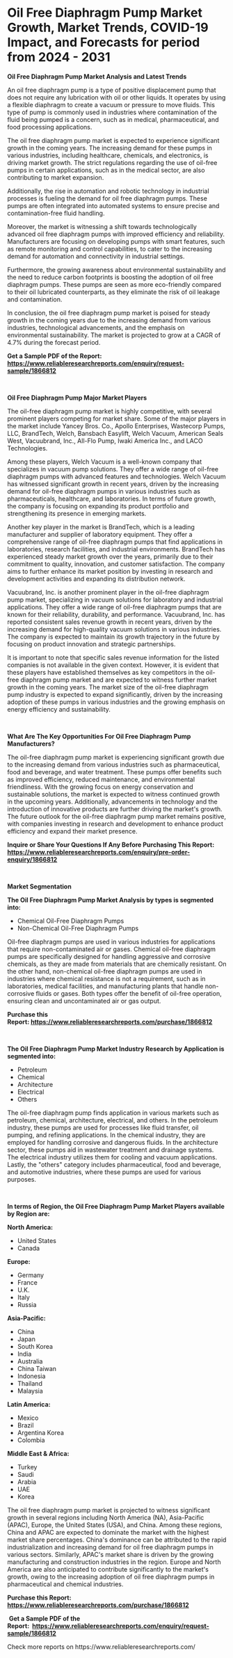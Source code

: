 <p><h1>Oil Free Diaphragm Pump Market Growth, Market Trends, COVID-19 Impact, and Forecasts for period from 2024 - 2031</h1></p><p><strong>Oil Free Diaphragm Pump Market Analysis and Latest Trends</strong></p>
<p><p>An oil free diaphragm pump is a type of positive displacement pump that does not require any lubrication with oil or other liquids. It operates by using a flexible diaphragm to create a vacuum or pressure to move fluids. This type of pump is commonly used in industries where contamination of the fluid being pumped is a concern, such as in medical, pharmaceutical, and food processing applications.</p><p>The oil free diaphragm pump market is expected to experience significant growth in the coming years. The increasing demand for these pumps in various industries, including healthcare, chemicals, and electronics, is driving market growth. The strict regulations regarding the use of oil-free pumps in certain applications, such as in the medical sector, are also contributing to market expansion.</p><p>Additionally, the rise in automation and robotic technology in industrial processes is fueling the demand for oil free diaphragm pumps. These pumps are often integrated into automated systems to ensure precise and contamination-free fluid handling.</p><p>Moreover, the market is witnessing a shift towards technologically advanced oil free diaphragm pumps with improved efficiency and reliability. Manufacturers are focusing on developing pumps with smart features, such as remote monitoring and control capabilities, to cater to the increasing demand for automation and connectivity in industrial settings.</p><p>Furthermore, the growing awareness about environmental sustainability and the need to reduce carbon footprints is boosting the adoption of oil free diaphragm pumps. These pumps are seen as more eco-friendly compared to their oil lubricated counterparts, as they eliminate the risk of oil leakage and contamination.</p><p>In conclusion, the oil free diaphragm pump market is poised for steady growth in the coming years due to the increasing demand from various industries, technological advancements, and the emphasis on environmental sustainability. The market is projected to grow at a CAGR of 4.7% during the forecast period.</p></p>
<p><strong>Get a Sample PDF of the Report:&nbsp; <a href="https://www.reliableresearchreports.com/enquiry/request-sample/1866812">https://www.reliableresearchreports.com/enquiry/request-sample/1866812</a></strong></p>
<p>&nbsp;</p>
<p><strong>Oil Free Diaphragm Pump Major Market Players</strong></p>
<p><p>The oil-free diaphragm pump market is highly competitive, with several prominent players competing for market share. Some of the major players in the market include Yancey Bros. Co., Apollo Enterprises, Wastecorp Pumps, LLC, BrandTech, Welch, Bansbach Easylift, Welch Vacuum, American Seals West, Vacuubrand, Inc., All-Flo Pump, Iwaki America Inc., and LACO Technologies.</p><p>Among these players, Welch Vacuum is a well-known company that specializes in vacuum pump solutions. They offer a wide range of oil-free diaphragm pumps with advanced features and technologies. Welch Vacuum has witnessed significant growth in recent years, driven by the increasing demand for oil-free diaphragm pumps in various industries such as pharmaceuticals, healthcare, and laboratories. In terms of future growth, the company is focusing on expanding its product portfolio and strengthening its presence in emerging markets.</p><p>Another key player in the market is BrandTech, which is a leading manufacturer and supplier of laboratory equipment. They offer a comprehensive range of oil-free diaphragm pumps that find applications in laboratories, research facilities, and industrial environments. BrandTech has experienced steady market growth over the years, primarily due to their commitment to quality, innovation, and customer satisfaction. The company aims to further enhance its market position by investing in research and development activities and expanding its distribution network.</p><p>Vacuubrand, Inc. is another prominent player in the oil-free diaphragm pump market, specializing in vacuum solutions for laboratory and industrial applications. They offer a wide range of oil-free diaphragm pumps that are known for their reliability, durability, and performance. Vacuubrand, Inc. has reported consistent sales revenue growth in recent years, driven by the increasing demand for high-quality vacuum solutions in various industries. The company is expected to maintain its growth trajectory in the future by focusing on product innovation and strategic partnerships.</p><p>It is important to note that specific sales revenue information for the listed companies is not available in the given context. However, it is evident that these players have established themselves as key competitors in the oil-free diaphragm pump market and are expected to witness further market growth in the coming years. The market size of the oil-free diaphragm pump industry is expected to expand significantly, driven by the increasing adoption of these pumps in various industries and the growing emphasis on energy efficiency and sustainability.</p></p>
<p>&nbsp;</p>
<p><strong>What Are The Key Opportunities For Oil Free Diaphragm Pump Manufacturers?</strong></p>
<p><p>The oil-free diaphragm pump market is experiencing significant growth due to the increasing demand from various industries such as pharmaceutical, food and beverage, and water treatment. These pumps offer benefits such as improved efficiency, reduced maintenance, and environmental friendliness. With the growing focus on energy conservation and sustainable solutions, the market is expected to witness continued growth in the upcoming years. Additionally, advancements in technology and the introduction of innovative products are further driving the market's growth. The future outlook for the oil-free diaphragm pump market remains positive, with companies investing in research and development to enhance product efficiency and expand their market presence.</p></p>
<p><strong>Inquire or Share Your Questions If Any Before Purchasing This Report: <a href="https://www.reliableresearchreports.com/enquiry/pre-order-enquiry/1866812">https://www.reliableresearchreports.com/enquiry/pre-order-enquiry/1866812</a></strong></p>
<p>&nbsp;</p>
<p><strong>Market Segmentation</strong></p>
<p><strong>The Oil Free Diaphragm Pump Market Analysis by types is segmented into:</strong></p>
<p><ul><li>Chemical Oil-Free Diaphragm Pumps</li><li>Non-Chemical Oil-Free Diaphragm Pumps</li></ul></p>
<p><p>Oil-free diaphragm pumps are used in various industries for applications that require non-contaminated air or gases. Chemical oil-free diaphragm pumps are specifically designed for handling aggressive and corrosive chemicals, as they are made from materials that are chemically resistant. On the other hand, non-chemical oil-free diaphragm pumps are used in industries where chemical resistance is not a requirement, such as in laboratories, medical facilities, and manufacturing plants that handle non-corrosive fluids or gases. Both types offer the benefit of oil-free operation, ensuring clean and uncontaminated air or gas output.</p></p>
<p><strong>Purchase this Report:&nbsp;<a href="https://www.reliableresearchreports.com/purchase/1866812">https://www.reliableresearchreports.com/purchase/1866812</a></strong></p>
<p>&nbsp;</p>
<p><strong>The Oil Free Diaphragm Pump Market Industry Research by Application is segmented into:</strong></p>
<p><ul><li>Petroleum</li><li>Chemical</li><li>Architecture</li><li>Electrical</li><li>Others</li></ul></p>
<p><p>The oil-free diaphragm pump finds application in various markets such as petroleum, chemical, architecture, electrical, and others. In the petroleum industry, these pumps are used for processes like fluid transfer, oil pumping, and refining applications. In the chemical industry, they are employed for handling corrosive and dangerous fluids. In the architecture sector, these pumps aid in wastewater treatment and drainage systems. The electrical industry utilizes them for cooling and vacuum applications. Lastly, the "others" category includes pharmaceutical, food and beverage, and automotive industries, where these pumps are used for various purposes.</p></p>
<p>&nbsp;</p>
<p><strong>In terms of Region, the Oil Free Diaphragm Pump Market Players available by Region are:</strong></p>
<p>
    <p> <strong> North America: </strong>
        <ul>
            <li>United States</li>
            <li>Canada</li>
        </ul>
        </p> 
    <p> <strong> Europe: </strong>
        <ul>
            <li>Germany</li>
            <li>France</li>
            <li>U.K.</li>
            <li>Italy</li>
            <li>Russia</li>
        </ul>
        </p> 
    <p> <strong> Asia-Pacific: </strong>
        <ul>
            <li>China</li>
            <li>Japan</li>
            <li>South Korea</li>
            <li>India</li>
            <li>Australia</li>
            <li>China Taiwan</li>
            <li>Indonesia</li>
            <li>Thailand</li>
            <li>Malaysia</li>
        </ul>
        </p> 
    <p> <strong> Latin America: </strong>
        <ul>
            <li>Mexico</li>
            <li>Brazil</li>
            <li>Argentina Korea</li>
            <li>Colombia</li>
        </ul>
        </p> 
    <p> <strong> Middle East & Africa: </strong>
        <ul>
            <li>Turkey</li>
            <li>Saudi</li>
            <li>Arabia</li>
            <li>UAE</li>
            <li>Korea</li>
        </ul>
    </p>
    </p>
<p><p>The oil free diaphragm pump market is projected to witness significant growth in several regions including North America (NA), Asia-Pacific (APAC), Europe, the United States (USA), and China. Among these regions, China and APAC are expected to dominate the market with the highest market share percentages. China's dominance can be attributed to the rapid industrialization and increasing demand for oil free diaphragm pumps in various sectors. Similarly, APAC's market share is driven by the growing manufacturing and construction industries in the region. Europe and North America are also anticipated to contribute significantly to the market's growth, owing to the increasing adoption of oil free diaphragm pumps in pharmaceutical and chemical industries.</p></p>
<p><strong>Purchase this Report: <a href="https://www.reliableresearchreports.com/purchase/1866812">https://www.reliableresearchreports.com/purchase/1866812</a></strong></p>
<p>&nbsp;<strong>Get a Sample PDF of the Report:&nbsp;&nbsp;<a href="https://www.reliableresearchreports.com/enquiry/request-sample/1866812">https://www.reliableresearchreports.com/enquiry/request-sample/1866812</a></strong></p>
<p><strong></strong></p>
<p>Check more reports on https://www.reliableresearchreports.com/</p>